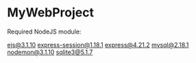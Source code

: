# MyWebProject



Required NodeJS module:

ejs@3.1.10
express-session@1.18.1
express@4.21.2
mysql@2.18.1
nodemon@3.1.10
sqlite3@5.1.7
